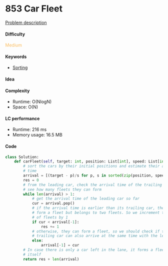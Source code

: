 853 Car Fleet
=======================
[Problem description](https://leetcode.com/problems/car-fleet/)

#### Difficulty
<span style="color:#FABC60">Medium</span>

#### Keywords
- [Sorting](../categories/sorting.md)

#### Idea

#### Complexity
- Runtime: O(NlogN)
- Space: O(N)

#### LC performance
- Runtime: 216 ms
- Memory usage: 16.5 MB

#### Code
```python
class Solution:
    def carFleet(self, target: int, position: List[int], speed: List[int]) -> int:
        # sort the cars by their initial positions and estimate their arrival 
        # time
        arrival = [(target - p)/s for p, s in sorted(zip(position, speed))]
        res = 0
        # from the leading car, check the arrival time of the trailing ones to 
        # see how many fleets they can form
        while len(arrival) > 1:
            # get the arrival time of the leading car so far
            cur = arrival.pop()
            # if the arrival time is earlier than its trailing car, they cannot
            # form a fleet but belongs to two fleets. So we increment the number 
            # of fleets by 1
            if cur < arrival[-1]:
                res += 1
            # otherwise, they can form a fleet, so we should check if the next 
            # trailing car can also arrive at the same time with the leader
            else:
                arrival[-1] = cur
        # In case there is only a car left in the lane, it forms a fleet by 
        # itself
        return res + len(arrival)
```
